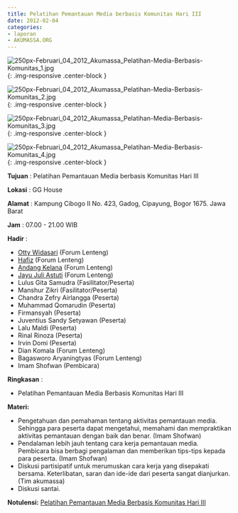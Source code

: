 ```yaml
---
title: Pelatihan Pemantauan Media berbasis Komunitas Hari III
date: 2012-02-04
categories:
- laporan
- AKUMASSA.ORG
---
```


![250px-Februari_04_2012_Akumassa_Pelatihan-Media-Berbasis-Komunitas_1.jpg](/uploads/250px-Februari_04_2012_Akumassa_Pelatihan-Media-Berbasis-Komunitas_1.jpg){: .img-responsive .center-block }

![250px-Februari_04_2012_Akumassa_Pelatihan-Media-Berbasis-Komunitas_2.jpg](/uploads/250px-Februari_04_2012_Akumassa_Pelatihan-Media-Berbasis-Komunitas_2.jpg){: .img-responsive .center-block }

![250px-Februari_04_2012_Akumassa_Pelatihan-Media-Berbasis-Komunitas_3.jpg](/uploads/250px-Februari_04_2012_Akumassa_Pelatihan-Media-Berbasis-Komunitas_3.jpg){: .img-responsive .center-block }

![250px-Februari_04_2012_Akumassa_Pelatihan-Media-Berbasis-Komunitas_4.jpg](/uploads/250px-Februari_04_2012_Akumassa_Pelatihan-Media-Berbasis-Komunitas_4.jpg){: .img-responsive .center-block }

**Tujuan** : Pelatihan Pemantauan Media berbasis Komunitas Hari III

**Lokasi** : 	GG House

**Alamat** : Kampung Cibogo II No. 423, Gadog, Cipayung, Bogor 1675. Jawa Barat

**Jam** : 07.00 - 21.00 WIB

**Hadir** : 
* [Otty Widasari](http://wiki.ciptamedia.org/wiki/Otty_Widasari) (Forum Lenteng)
* [Hafiz](http://wiki.ciptamedia.org/wiki/Hafiz) (Forum Lenteng)
* [Andang Kelana](http://wiki.ciptamedia.org/wiki/Andang_Kelana) (Forum Lenteng)
* [Jayu Juli Astuti](http://wiki.ciptamedia.org/wiki/Jayu_Juli_Astuti) (Forum Lenteng)
* Lulus Gita Samudra (Fasilitator/Peserta)
* Manshur Zikri (Fasilitator/Peserta)
* Chandra Zefry Airlangga (Peserta)
* Muhammad Qomarudin (Peserta)
* Firmansyah (Peserta)
* Juventius Sandy Setyawan (Peserta)
* Lalu Maldi (Peserta)
* Rinal Rinoza (Peserta)
* Irvin Domi (Peserta)
* Dian Komala (Forum Lenteng)
* Bagasworo Aryaningtyas (Forum Lenteng)
* Imam Shofwan (Pembicara)

**Ringkasan** : 
* Pelatihan Pemantauan Media Berbasis Komunitas Hari III

**Materi:**
* Pengetahuan dan pemahaman tentang aktivitas pemantauan media. Sehingga para peserta dapat mengetahui, memahami dan mempraktikan aktivitas pemantauan dengan baik dan benar. (Imam Shofwan)
* Pendalaman lebih jauh tentang cara kerja pemantauan media. Pembicara bisa berbagi pengalaman dan memberikan tips-tips kepada para peserta. (Imam Shofwan)
* Diskusi partisipatif untuk merumuskan cara kerja yang disepakati bersama. Keterlibatan, saran dan ide-ide dari peserta sangat dianjurkan. (Tim akumassa)
* Diskusi santai.

**Notulensi:**
[Pelatihan Pemantauan Media Berbasis Komunitas Hari III](http://akumassa.org/informasi/pelatihan-pemantauan-media-hari-ketiga/)
